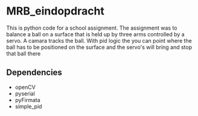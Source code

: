 # MRB_eindopdracht
This is python code for a school assignment. The assignment was to balance a ball on a surface that is held up by three arms controlled by a servo. A camara tracks the ball. With pid logic the you can point where the ball has to be positioned on the surface and the servo's will bring and stop that ball there

## Dependencies

- openCV
- pyserial
- pyFirmata
- simple_pid
